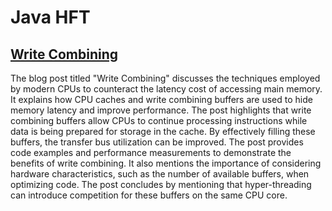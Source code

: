 Java HFT
====

## [Write Combining](https://mechanical-sympathy.blogspot.com/2011/07/write-combining.html)

The blog post titled "Write Combining" discusses the techniques employed by modern CPUs to counteract the latency cost of accessing main memory. It explains how CPU caches and write combining buffers are used to hide memory latency and improve performance. The post highlights that write combining buffers allow CPUs to continue processing instructions while data is being prepared for storage in the cache. By effectively filling these buffers, the transfer bus utilization can be improved. The post provides code examples and performance measurements to demonstrate the benefits of write combining. It also mentions the importance of considering hardware characteristics, such as the number of available buffers, when optimizing code. The post concludes by mentioning that hyper-threading can introduce competition for these buffers on the same CPU core.

